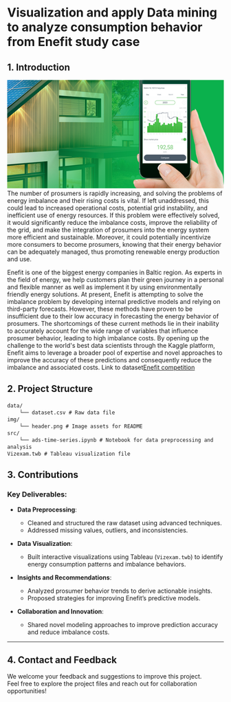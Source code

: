 # Visualization and apply Data mining to analyze consumption behavior from Enefit study case

## 1. Introduction
![Project Overview](img/header.png)
The number of prosumers is rapidly increasing, and solving the problems of energy imbalance and their rising costs is vital. If left unaddressed, this could lead to increased operational costs, potential grid instability, and inefficient use of energy resources. If this problem were effectively solved, it would significantly reduce the imbalance costs, improve the reliability of the grid, and make the integration of prosumers into the energy system more efficient and sustainable. Moreover, it could potentially incentivize more consumers to become prosumers, knowing that their energy behavior can be adequately managed, thus promoting renewable energy production and use.

Enefit is one of the biggest energy companies in Baltic region. As experts in the field of energy, we help customers plan their green journey in a personal and flexible manner as well as implement it by using environmentally friendly energy solutions.
At present, Enefit is attempting to solve the imbalance problem by developing internal predictive models and relying on third-party forecasts. However, these methods have proven to be insufficient due to their low accuracy in forecasting the energy behavior of prosumers. The shortcomings of these current methods lie in their inability to accurately account for the wide range of variables that influence prosumer behavior, leading to high imbalance costs. By opening up the challenge to the world's best data scientists through the Kaggle platform, Enefit aims to leverage a broader pool of expertise and novel approaches to improve the accuracy of these predictions and consequently reduce the imbalance and associated costs.
Link to dataset[Enefit competition](https://www.kaggle.com/competitions/predict-energy-behavior-of-prosumers)

## 2. Project Structure
``` 
data/ 
    └── dataset.csv # Raw data file 
img/ 
    └── header.png # Image assets for README 
src/ 
    └── ads-time-series.ipynb # Notebook for data preprocessing and analysis 
Vizexam.twb # Tableau visualization file 
``` 

## 3. Contributions  

### Key Deliverables:  
- **Data Preprocessing**:  
  - Cleaned and structured the raw dataset using advanced techniques.  
  - Addressed missing values, outliers, and inconsistencies.  

- **Data Visualization**:  
  - Built interactive visualizations using Tableau (`Vizexam.twb`) to identify energy consumption patterns and imbalance behaviors.  

- **Insights and Recommendations**:  
  - Analyzed prosumer behavior trends to derive actionable insights.  
  - Proposed strategies for improving Enefit’s predictive models.  

- **Collaboration and Innovation**:  
  - Shared novel modeling approaches to improve prediction accuracy and reduce imbalance costs.  

---

## 4. Contact and Feedback  
We welcome your feedback and suggestions to improve this project.  
Feel free to explore the project files and reach out for collaboration opportunities!  
